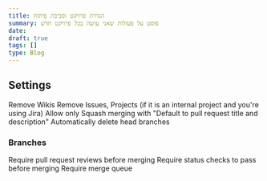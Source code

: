 ```yaml
---
title: הגדרת פרויקט וסביבת פיתוח
summary: פוסט על פעולות שאני עושה בכל פרויקט חדש
date:
draft: true
tags: []
type: Blog
---
```


## Settings

Remove Wikis
Remove Issues, Projects (if it is an internal project and you're using Jira)
Allow only Squash merging with "Default to pull request title and description"
Automatically delete head branches

### Branches

Require pull request reviews before merging
Require status checks to pass before merging
Require merge queue
